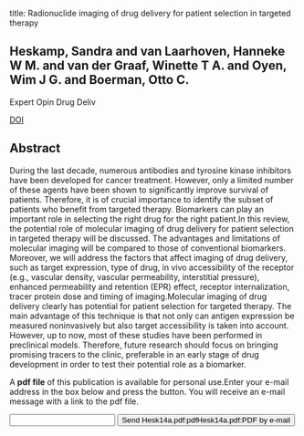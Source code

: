 title: Radionuclide imaging of drug delivery for patient selection in targeted therapy

## Heskamp, Sandra and van Laarhoven, Hanneke W M. and van der Graaf, Winette T A. and Oyen, Wim J G. and Boerman, Otto C.
Expert Opin Drug Deliv

<a href="https://doi.org/10.1517/17425247.2014.870552">DOI</a>

## Abstract
During the last decade, numerous antibodies and tyrosine kinase inhibitors have been developed for cancer treatment. However, only a limited number of these agents have been shown to significantly improve survival of patients. Therefore, it is of crucial importance to identify the subset of patients who benefit from targeted therapy. Biomarkers can play an important role in selecting the right drug for the right patient.In this review, the potential role of molecular imaging of drug delivery for patient selection in targeted therapy will be discussed. The advantages and limitations of molecular imaging will be compared to those of conventional biomarkers. Moreover, we will address the factors that affect imaging of drug delivery, such as target expression, type of drug, in vivo accessibility of the receptor (e.g., vascular density, vascular permeability, interstitial pressure), enhanced permeability and retention (EPR) effect, receptor internalization, tracer protein dose and timing of imaging.Molecular imaging of drug delivery clearly has potential for patient selection for targeted therapy. The main advantage of this technique is that not only can antigen expression be measured noninvasively but also target accessibility is taken into account. However, up to now, most of these studies have been performed in preclinical models. Therefore, future research should focus on bringing promising tracers to the clinic, preferable in an early stage of drug development in order to test their potential role as a biomarker.

A <b>pdf file</b> of this publication is available for personal use.Enter your e-mail address in the box below and press the button. You will receive an e-mail message with a link to the pdf file.
<form action="sender.php">  <input type="text" name="email">  <input type="submit" value="Send Hesk14a.pdf:pdfHesk14a.pdf:PDF by e-mail"></form>